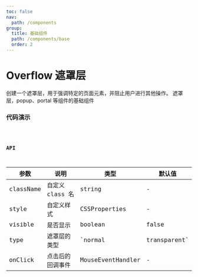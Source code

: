 ```yaml
---
toc: false
nav:
  path: /components
group:
  title: 基础组件
  path: /components/base
  order: 2
---
```


# Overflow 遮罩层

创建一个遮罩层，用于强调特定的页面元素，并阻止用户进行其他操作。
遮罩层，popup、portal 等组件的基础组件

### 代码演示

<code src="./demo/index.tsx" />

### API

| 参数      | 说明             | 类型                   | 默认值 |
| --------- | ---------------- | ---------------------- | ------ |
| className | 自定义 class 名  | string                 | -      |
| style     | 自定义样式       | CSSProperties          | -      |
| visible   | 是否显示         | boolean                | false  |
| type      | 遮罩层的类型     | `normal | transparent` | normal |
| onClick   | 点击后的回调事件 | MouseEventHandler      | -      |
